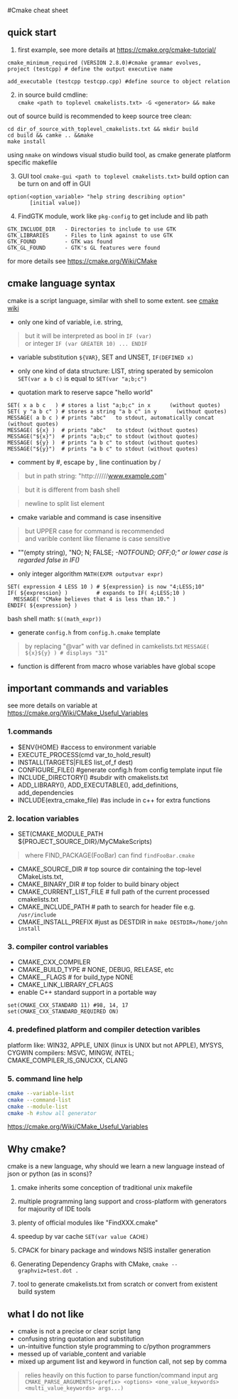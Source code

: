 #Cmake cheat sheet

## quick start
1. first example, see more details at <https://cmake.org/cmake-tutorial/>

```
cmake_minimum_required (VERSION 2.8.0)#cmake grammar evolves, 
project (testcpp) # define the output executive name

add_executable (testcpp testcpp.cpp) #define source to object relation
```

2. in source build cmdline:  
`cmake <path to toplevel cmakelists.txt> -G <generator> && make` 

out of source build is recommended to keep source tree clean:  
```
cd dir_of_source_with_toplevel_cmakelists.txt && mkdir build 
cd build && camke .. &&make
make install
```

using `nmake` on windows visual studio build tool, as cmake generate platform specific makefile

3. GUI tool `cmake-gui <path to toplevel cmakelists.txt>`
build option can be turn on and off in GUI  
```
option(<option_variable> "help string describing option"
       [initial value])
```
4. FindGTK module, work like `pkg-config` to get include and lib path

```
GTK_INCLUDE_DIR   - Directories to include to use GTK
GTK_LIBRARIES     - Files to link against to use GTK
GTK_FOUND         - GTK was found
GTK_GL_FOUND      - GTK's GL features were found
```
for more details see <https://cmake.org/Wiki/CMake>


## cmake language syntax

cmake is a script language, similar with shell to some extent.
see [cmake wiki](https://cmake.org/Wiki/CMake/Language_Syntax)

+ only one kind of variable, i.e. string,   
> but it will be interpreted as bool in `IF (var)`  
or integer `IF (var GREATER 10) ... ENDIF`

+ variable substitution `${VAR}`, SET and UNSET, `IF(DEFINED x)`

+ only one kind of data structure: LIST, string sperated by semicolon  
`SET(var a b c)` is equal to `SET(var "a;b;c")`

+ quotation mark to reserve sapce "hello world"
```
SET( x a b c   ) # stores a list "a;b;c" in x      (without quotes)
SET( y "a b c" ) # stores a string "a b c" in y      (without quotes)
MESSAGE( a b c ) # prints "abc"   to stdout, automatically concat (without quotes)
MESSAGE( ${x} )  # prints "abc"   to stdout (without quotes)
MESSAGE("${x}")  # prints "a;b;c" to stdout (without quotes)
MESSAGE( ${y} )  # prints "a b c" to stdout (without quotes)
MESSAGE("${y}")  # prints "a b c" to stdout (without quotes)
```
+ comment by #, escape by \, line continuation by /
> but in path string: "http://////www.example.com"

> but it is different from bash shell

> newline to split list element

- cmake variable and command is case insensitive  
> but UPPER case for command is recommended   
and varible content like filename is case sensitive

- ""(empty string), "NO; N; FALSE; <var>-NOTFOUND; OFF;0;" or lower case is regarded false in IF()

- only integer algorithm `MATH(EXPR outputvar expr)`  
```
SET( expression 4 LESS 10 ) # ${expression} is now "4;LESS;10"
IF( ${expression} )         # expands to IF( 4;LESS;10 )
  MESSAGE( "CMake believes that 4 is less than 10." )
ENDIF( ${expression} )
```
bash shell math: `$((math_expr))` 

- generate `config.h` from `config.h.cmake` template   
> by replacing "@var" with var defined in camkelists.txt
`MESSAGE( ${x}${y} ) # displays "31"`

- function is different from macro whose variables have global scope

## important commands and variables
see more details on variable at <https://cmake.org/Wiki/CMake_Useful_Variables>

### 1.commands

+ $ENV{HOME} #access to environment variable
+ EXECUTE_PROCESS(cmd var_to_hold_result)
+ INSTALL(TARGETS|FILES list_of_f dest)
+ CONFIGURE_FILE() #generate config.h from config template input file
+ INCLUDE_DIRECTORY() #subdir with cmakelists.txt
+ ADD_LIBRARY(), ADD_EXECUTABLE(), add_definitions, add_dependencies
+ INCLUDE(extra_cmake_file) #as include in c++ for extra functions

### 2. location variables

+ SET(CMAKE_MODULE_PATH ${PROJECT_SOURCE_DIR}/MyCMakeScripts) 
> where FIND_PACKAGE(FooBar) can find `findFooBar.cmake`

+ CMAKE_SOURCE_DIR # top source dir containing the top-level CMakeLists.txt,
+ CMAKE_BINARY_DIR # top folder to build binary object
+ CMAKE_CURRENT_LIST_FILE # full path of the current processed cmakelists.txt
+ CMAKE_INCLUDE_PATH  # path to search for header file e.g. `/usr/include`
+ CMAKE_INSTALL_PREFIX #just as DESTDIR in `make DESTDIR=/home/john install`

### 3. compiler control variables
+ CMAKE_CXX_COMPILER 
+ CMAKE_BUILD_TYPE # NONE, DEBUG, RELEASE, etc
+ CMAKE_<Lang>_FLAGS # for build_type NONE
+ CMAKE_LINK_LIBRARY_CFLAGS
+ enable C++ standard support in a portable way
```
set(CMAKE_CXX_STANDARD 11) #98, 14, 17
set(CMAKE_CXX_STANDARD_REQUIRED ON)
```

### 4. predefined platform and compiler detection varibles   
platform like: WIN32, APPLE, UNIX (linux is UNIX but not APPLE), MYSYS, CYGWIN
compilers: MSVC, MINGW, iNTEL; CMAKE_COMPILER_IS_GNUCXX, CLANG

### 5. command line help
```bash
cmake --variable-list
cmake --command-list
cmake --module-list
cmake -h #show all generator
```

<https://cmake.org/Wiki/CMake_Useful_Variables>

## Why cmake?

cmake is a new language, why should we learn a new language instead of json or python (as in scons)?

1. cmake inherits some conception of traditional unix makefile

2. multiple programming lang support and cross-platform with generators for majourity of IDE tools

3. plenty of official modules like "FindXXX.cmake"

4. speedup by var cache `SET(var value CACHE)`

5. CPACK for binary package and windows NSIS installer generation

6. Generating Dependency Graphs with CMake, `cmake --graphviz=test.dot .`

7. tool to generate cmakelists.txt from scratch or convert from existent build system

## what I do not like

- cmake is not a precise or clear script lang
- confusing string quotation and substitution
- un-intuitive function style programming to c/python programmers
- messed up of variable_content and variable
- mixed up argument list and keyword in function call, not sep by comma
> relies heavily on this fuction to parse function/command input arg
`CMAKE_PARSE_ARGUMENTS(<prefix> <options> <one_value_keywords> <multi_value_keywords> args...)` 
